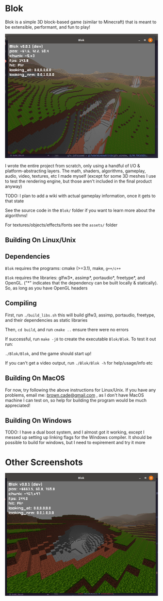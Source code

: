# Blok

Blok is a simple 3D block-based game (similar to Minecraft) that is meant to be extensible, performant, and fun to play!

![Screen Shot 0](./screenshots/SS0.png)

I wrote the entire project from scratch, only using a handful of I/O & platform-abstracting layers. The math, shaders, algorithms, gameplay, audio, video, textures, etc I made myself (except for some 3D meshes I use to test the rendering engine, but those aren't included in the final product anyway)

TODO: I plan to add a wiki with actual gameplay information, once it gets to that state

See the source code in the `Blok/` folder if you want to learn more about the algorithms!

For textures/objects/effects/fonts see the `assets/` folder


## Building On Linux/Unix

## Dependencies

`Blok` requires the programs: cmake (>=3.1), make, `g++/c++`

`Blok` requires the libraries: glfw3*, assimp*, portaudio*, freetype*, and OpenGL. ("*" indicates that the dependency can be built locally & statically). So, as long as you have OpenGL headers

## Compiling

First, run `./build_libs.sh` this will build glfw3, assimp, portaudio, freetype, and their dependencies as static libraries

Then, `cd build`, and run `cmake ..` ensure there were no errors

If successful, run `make -j8` to create the executable `Blok/Blok`. To test it out run:

`./Blok/Blok`, and the game should start up!

If you can't get a video output, run `./Blok/Blok -h` for help/usage/info etc


## Building On MacOS

For now, try following the above instructions for Linux/Unix. If you have any problems, email me: brown.cade@gmail.com , as I don't have  MacOS machine I can test on, so help for building the program would be much appreciated!

## Building On Windows

TODO: I have a dual boot system, and I almost got it working, except I messed up setting up linking flags for the Windows compiler. It should be possible to build for windows, but I need to expirement and try it more



# Other Screenshots

![Screen Shot 1](./screenshots/SS1.png)

